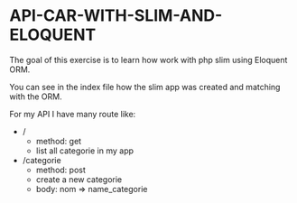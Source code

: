 # API-CAR-WITH-SLIM-AND-ELOQUENT

The goal of this exercise is to learn how work with php slim using Eloquent ORM.

You can see in the index file how the slim app was created and matching with the ORM.

For my API I have many route like:

* /
    - method: get
    - list all categorie in my app
* /categorie
    - method: post
    - create a new categorie
    - body:  nom => name_categorie
